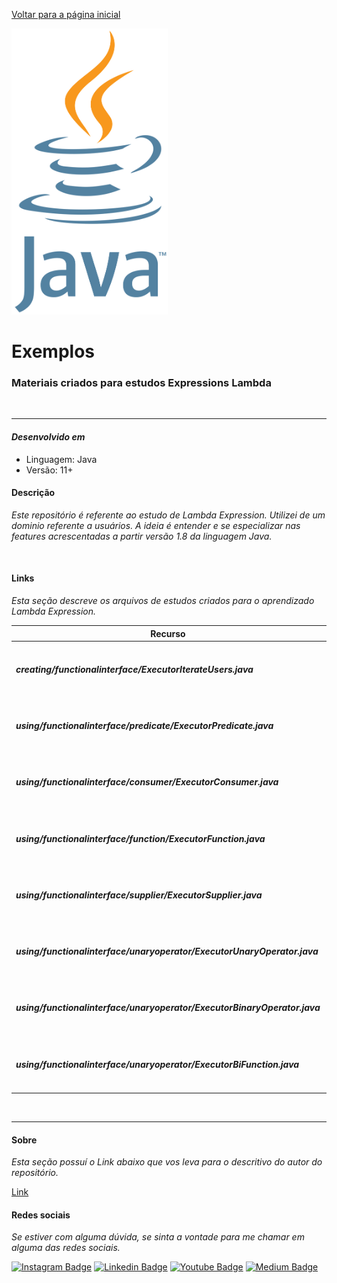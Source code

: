 [Voltar para a página inicial](../../README.md)

<img src="../images/java_image.png " width=250>

# **Exemplos**

### Materiais criados para estudos Expressions Lambda

</br>
<hr>

#### ***Desenvolvido em***

- Linguagem: Java
- Versão: 11+

#### **Descrição**

*Este repositório é referente ao estudo de Lambda Expression. Utilizei de um dominio referente a usuários.
A ideia é entender e se especializar nas features acrescentadas a partir versão 1.8 da linguagem Java.*

</br>

#### **Links**

*Esta seção descreve os arquivos de estudos criados para o aprendizado Lambda Expression.*

| Recurso                                                                   | Nível         | Descrição                                             | Link                                                                                                                 |
|---------------------------------------------------------------------------|---------------|-------------------------------------------------------|----------------------------------------------------------------------------------------------------------------------|
| ***creating/functionalinterface/ExecutorIterateUsers.java***              | Intermediario | Executa a interface funcional criada manualmente      | [Link](../../src/main/java/br/com/diegocordeiro/creating/functionalinterface/ExecutorIterateUsers.java)              |
| ***using/functionalinterface/predicate/ExecutorPredicate.java***          | Intermediario | Executa a interface funcional do Java Predicate       | [Link](../../src/main/java/br/com/diegocordeiro/using/functionalinterface/predicate/ExecutorPredicate.java)          |
| ***using/functionalinterface/consumer/ExecutorConsumer.java***            | Intermediario | Executa a interface funcional do Java Consumer        | [Link](../../src/main/java/br/com/diegocordeiro/using/functionalinterface/consumer/ExecutorConsumer.java)            |
| ***using/functionalinterface/function/ExecutorFunction.java***            | Intermediario | Executa a interface funcional do Java Function        | [Link](../../src/main/java/br/com/diegocordeiro/using/functionalinterface/function/ExecutorFunction.java)            |
| ***using/functionalinterface/supplier/ExecutorSupplier.java***            | Intermediario | Executa a interface funcional do Java Supplier        | [Link](../../src/main/java/br/com/diegocordeiro/using/functionalinterface/supplier/ExecutorSupplier.java)            |
| ***using/functionalinterface/unaryoperator/ExecutorUnaryOperator.java***  | Intermediario | Executa a interface funcional do Java Unary Operator  | [Link](../../src/main/java/br/com/diegocordeiro/using/functionalinterface/unaryoperator/ExecutorUnaryOperator.java)  |
| ***using/functionalinterface/unaryoperator/ExecutorBinaryOperator.java*** | Intermediario | Executa a interface funcional do Java Binary Operator | [Link](../../src/main/java/br/com/diegocordeiro/using/functionalinterface/binaryoperator/ExecutorBinaryOperator.java) |
| ***using/functionalinterface/unaryoperator/ExecutorBiFunction.java***     | Intermediario | Executa a interface funcional do Java BiFunction      | [Link](../../src/main/java/br/com/diegocordeiro/using/functionalinterface/bifunction/ExecutorBiFunction.java)        |


</br>
<hr>

#### **Sobre**

*Esta seção possuí o Link abaixo que vos leva para o descritivo do autor do repositório.*

[Link](./Author.md)

#### **Redes sociais**

*Se estiver com alguma dúvida, se sinta a vontade para me chamar em alguma das redes sociais.*

[![Instagram Badge](https://img.shields.io/badge/-instagram-red?style=for-the-badge&logo=instagram&logoColor=white&link=https://github.com/DiegoJCordeiro)](https://www.instagram.com/developr.mano/) [![Linkedin Badge](https://img.shields.io/badge/-Linkedin-blue?style=for-the-badge&logo=Linkedin&logoColor=white&link=https://github.com/DiegoJCordeiro)](https://www.linkedin.com/in/diego-cordeiro-552948229/) [![Youtube Badge](https://img.shields.io/badge/-Youtube-red?style=for-the-badge&logo=Youtube&logoColor=white&link=https://github.com/DiegoJCordeiro)](https://www.youtube.com/@manodev5540) [![Medium Badge](https://img.shields.io/badge/-Medium-black?style=for-the-badge&logo=Medium&logoColor=white&link=https://github.com/DiegoJCordeiro)](https://medium.com/@diegocordeiro.contatos) 